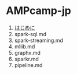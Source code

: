 AMPcamp-jp
==========

1. [はじめに](introduction.md)
2. spark-sql.md
3. spark-streaming.md
4. mllib.md
5. graphx.md
6. sparkr.md
7. pipeline.md
